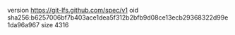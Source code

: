 version https://git-lfs.github.com/spec/v1
oid sha256:b6257006bf7b403ace1dea5f312b2bfb9d08ce13ecb29368322d99e1da96a967
size 4316
